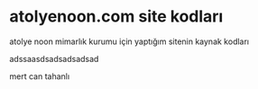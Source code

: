 # atolyenoon.com site kodları

atolye noon mimarlık kurumu için yaptığım sitenin kaynak kodları


adssaasdsadsadsadsad

mert can tahanlı

